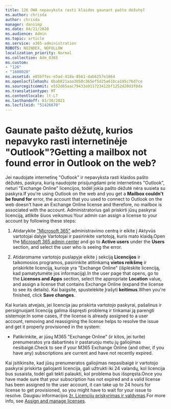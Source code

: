 ```yaml
---
title: 126 OWA nepavyksta rasti klaidos gaunant pašto dėžutę?
ms.author: chrisda
author: chrisda
manager: dansimp
ms.date: 04/21/2020
ms.audience: Admin
ms.topic: article
ms.service: o365-administration
ROBOTS: NOINDEX, NOFOLLOW
localization_priority: Normal
ms.collection: Adm_O365
ms.custom:
- "126"
- "1600020"
ms.assetid: e85bffec-e5ad-418a-8561-dab6257e1864
ms.openlocfilehash: 6bab821aaa3b50c365ef5d25a61bca195c76d7ce
ms.sourcegitcommit: e552d65aac79433a911723412bf1252d20d3f0da
ms.translationtype: MT
ms.contentlocale: lt-LT
ms.lasthandoff: 03/30/2021
ms.locfileid: "51426670"
---
```

# <a name="getting-a-mailbox-not-found-error-in-outlook-on-the-web"></a><span data-ttu-id="af32f-102">Gaunate pašto dėžutę, kurios nepavyko rasti internetinėje "Outlook"?</span><span class="sxs-lookup"><span data-stu-id="af32f-102">Getting a mailbox not found error in Outlook on the web?</span></span>

<span data-ttu-id="af32f-103">Jei naudojate internetinę "Outlook" ir  nepavyksta rasti klaidos pašto dėžutės, paskyra, kurią naudojote prisijungdami prie internetinės "Outlook", neturi "Exchange Online" licencijos, todėl jokia pašto dėžutė nėra susieta su paskyra.</span><span class="sxs-lookup"><span data-stu-id="af32f-103">If you're using Outlook on the web and you get a **Mailbox couldn't be found for** error, the account that you used to connect to Outlook on the web doesn't have an Exchange Online license and therefore, no mailbox is associated with the account.</span></span> <span data-ttu-id="af32f-104">Administratorius gali priskirti jūsų paskyrai licenciją, atlikite šiuos veiksmus:</span><span class="sxs-lookup"><span data-stu-id="af32f-104">Your admin can assign a license to your account by following these steps:</span></span>

1. <span data-ttu-id="af32f-105">Atidarykite ["Microsoft 365"](https://portal.office.com/adminportal/home#/homepage)  administravimo centrą  ir eikite į Aktyvūs vartotojai dalyje Vartotojai ir pasirinkite vartotoją, kuris mato klaidą.</span><span class="sxs-lookup"><span data-stu-id="af32f-105">Open the [Microsoft 365 admin center](https://portal.office.com/adminportal/home#/homepage) and go to **Active users** under the **Users** section, and select the user who is seeing the error.</span></span>

2. <span data-ttu-id="af32f-106">Atidaromame vartotojo puslapyje eikite į sekciją **Licencijos** ir taikomosios programos, pasirinkite atitinkamą **vietos reikšmę** ir priskirkite licenciją, kurioje yra "Exchange Online" (išplėskite licenciją, kad pamatytumėte jos informaciją).</span><span class="sxs-lookup"><span data-stu-id="af32f-106">In the user page that opens, go to the **Licenses and Apps** section, select the appropriate **Location** value, and assign a license that contains Exchange Online (expand the license to see its details).</span></span> <span data-ttu-id="af32f-107">Kai baigsite, spustelėkite Įrašyti **keitimus**.</span><span class="sxs-lookup"><span data-stu-id="af32f-107">When you're finished, click **Save changes**.</span></span>

<span data-ttu-id="af32f-108">Kai kuriais atvejais, jei licencija jau priskirta vartotojo paskyrai, pašalinus ir persignuojant licenciją galima išspręsti problemą ir tinkamai ją parengti sistemoje:</span><span class="sxs-lookup"><span data-stu-id="af32f-108">In some cases, if the license is already assigned to a user account, removing and reassigning the license helps to resolve the issue and get it properly provisioned in the system:</span></span> 

- <span data-ttu-id="af32f-109">Patikrinkite, ar jūsų M365 "Exchange Online" (ir kitos, jei turite) prenumeratos yra dabartinės ir pastaruoju metu jų galiojimas nesibaigė.</span><span class="sxs-lookup"><span data-stu-id="af32f-109">Check to see if your M365 Exchange Online (and other, if you have any) subscriptions are current and have not recently expired.</span></span>

<span data-ttu-id="af32f-110">Kai įsitikinsite, kad jūsų prenumeratos galiojimas nepasibaigė ir vartotojo paskyrai priskirta galiojanti licencija, gali užtrukti iki 24 valandų, kol licencija bus susaista, todėl gali tekti palaukti, kol problema bus išspręsta.</span><span class="sxs-lookup"><span data-stu-id="af32f-110">Once you have made sure that your subscription has not expired and a valid license has been assigned to the user account, it can take up to 24 hours for license to get provisioned, so you might have to wait for your issue to resolve.</span></span> <span data-ttu-id="af32f-111">Daugiau informacijos [žr. Licencijų priskyrimas ir valdymas](https://docs.microsoft.com/deployoffice/overview-licensing-activation-microsoft-365-apps#assign-and-manage-licenses).</span><span class="sxs-lookup"><span data-stu-id="af32f-111">For more info, see [Assign and manage licenses](https://docs.microsoft.com/deployoffice/overview-licensing-activation-microsoft-365-apps#assign-and-manage-licenses).</span></span>